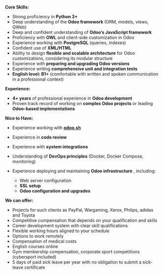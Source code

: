 **Core Skills:**

  * Strong proficiency in **Python 3+**
  * Deep understanding of the **Odoo framework** (ORM, models, views, QWeb)
  * Deep and confident understanding of **Odoo’s JavaScript framework**
  * Proficiency with **OWL** and client-side customization in Odoo
  * Experience working with **PostgreSQL** (queries, indexes)
  * Confident use of **XML/HTML**
  * Ability to design **flexible and scalable architecture** for Odoo customizations, considering its modular structure
  * Experience with **preparing and upgrading Odoo versions**
  * Experience writing **comprehensive unit and integration tests**
  * **English level: B1+** (comfortable with written and spoken communication in a professional context)

**Experience:**

  * **4+ years** of professional experience in **Odoo development**
  * Proven track record of working on **complex Odoo projects** or leading **Odoo-based implementations**

**Nice to Have:**

  * Experience working with **[odoo.sh](http://odoo.sh)**
  * Experience in **code review**
  * Experience with **system integrations**
  * Understanding of **DevOps principles** (Docker, Docker Compose, monitoring)
  * Experience deploying and maintaining **Odoo infrastructure** , including:  

    * Web server configuration
    * **SSL setup**
    * **Odoo configuration and upgrades**

**We can offer:**

  * Projects for such clients as PayPal, Wargaming, Xerox, Philips, adidas and Toyota
  * Competitive compensation that depends on your qualification and skills
  * Career development system with clear skill qualifications
  * Flexible working hours aligned to your schedule
  * Options to work remotely
  * Compensation of medical costs
  * English courses online
  * Gym membership compensation, corporate sport competitions (cybersport included)
  * 5 days of paid sick leave per year with no obligation to submit a sick-leave certificate